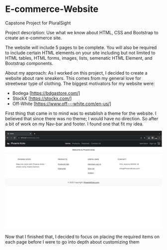 # E-commerce-Website
Capstone Project for PluralSight

Project description: 
Use what we know about HTML, CSS and Bootstrap to create an e-commerce site. 

The website will include 5 pages to be complete. You will also be required to include certain HTML elements on your site including but not limited to HTML tables, HTML forms, images, lists, semenatic HTML Element, and Bootstrap components. 


About my approach:
As I worked on this project, I decided to create a website about rare sneakers. This comes from my general love for streetwear type of clothing. The biggest motivators for my website were:
* Bodega [https://bdgastore.com/]
* StockX [https://stockx.com/]
* Off-White [https://www.off---white.com/en-us/]

First thing that came in to mind was to establish a theme for the website. I believed that since there was no theme; I would have no direction. So after a bit of work on my Nav-bar and footer.  I found one that fit my idea. 

![Nav + Footer ](images/readme.file/Nav%20+%20Footer%20.jpg)

Now that I finished that, I decided to focus on placing the required items on each page before I were to go into depth about customizing them 



